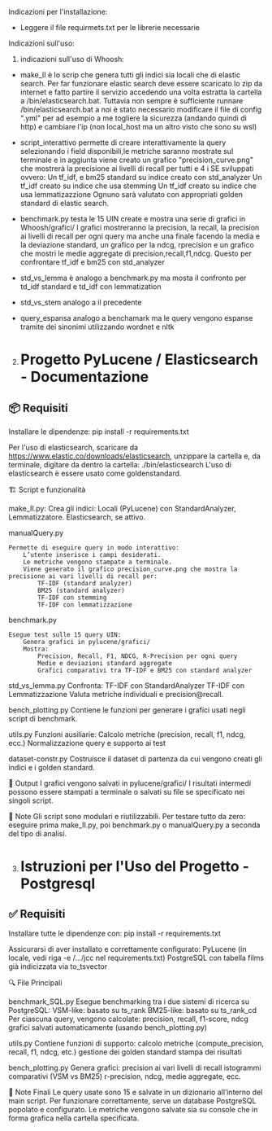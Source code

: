 Indicazioni per l'installazione:
- Leggere il file requirmets.txt per le librerie necessarie

Indicazioni sull'uso:

1) indicazioni sull'uso di Whoosh:
- make_II è lo scrip che genera tutti gli indici sia locali che di elastic search. Per far funzionare elastic search deve essere scaricato lo zip da internet e fatto partire il servizio accedendo una volta estratta la cartella a /bin/elasticsearch.bat.
Tuttavia non sempre è sufficiente runnare  /bin/elasticsearch.bat a noi è stato necessario modificare il file di config ".yml" per ad esempio a me togliere la sicurezza (andando quindi di http) e cambiare l'ip (non local_host ma un altro visto che sono su wsl)

- script_interattivo permette di creare interattivamente la query selezionando i field disponibili,le metriche saranno mostrate sul terminale e in aggiunta viene creato un grafico "precision_curve.png" che mostrerà la precisione ai livelli di recall per tutti e 4 i SE sviluppati ovvero:
Un tf_idf, e bm25 standard su indice creato con std_analyzer
Un tf_idf creato su indice che usa stemming
Un tf_idf creato su indice che usa lemmatizazzione
Ognuno sarà valutato con appropriati golden standard di elastic search.

- benchmark.py  testa le 15 UIN create e mostra una serie di grafici in Whoosh/grafici/ 
 I grafici mostreranno la precision, la recall, la precision ai livelli di recall per ogni query ma anche una finale facendo la media e la deviazione standard, un grafico per la ndcg, rprecision e un grafico che mostri le medie aggregate di precision,recall,f1,ndcg.
 Questo per confrontare tf_idf e bm25 con std_analyzer

-  std_vs_lemma è analogo a benchmark.py ma mosta il confronto per td_idf standard e td_idf con lemmatization

- std_vs_stem analogo a il precedente

- query_espansa analogo a benchamark ma le query vengono espanse tramite dei sinonimi utilizzando wordnet e nltk

2) # Progetto PyLucene / Elasticsearch - Documentazione

## 📦 Requisiti

Installare le dipendenze:
pip install -r requirements.txt

Per l'uso di elasticsearch, scaricare da https://www.elastic.co/downloads/elasticsearch, unzippare la cartella e,
    da terminale, digitare da dentro la cartella: ./bin/elasticsearch
L'uso di elasticsearch è essere usato come goldenstandard. 

🏗️ Script e funzionalità

make_II.py:
    Crea gli indici:
        Locali (PyLucene) con StandardAnalyzer, Lemmatizzatore.
        Elasticsearch, se attivo.

manualQuery.py

    Permette di eseguire query in modo interattivo:
        L’utente inserisce i campi desiderati.
        Le metriche vengono stampate a terminale.
        Viene generato il grafico precision_curve.png che mostra la precisione ai vari livelli di recall per:
            TF-IDF (standard analyzer)
            BM25 (standard analyzer)
            TF-IDF con stemming
            TF-IDF con lemmatizzazione

benchmark.py

    Esegue test sulle 15 query UIN:
        Genera grafici in pylucene/grafici/
        Mostra:
            Precision, Recall, F1, NDCG, R-Precision per ogni query
            Medie e deviazioni standard aggregate
            Grafici comparativi tra TF-IDF e BM25 con standard analyzer

std_vs_lemma.py
    Confronta:
        TF-IDF con StandardAnalyzer
        TF-IDF con Lemmatizzazione
        Valuta metriche individuali e precision@recall.

bench_plotting.py
    Contiene le funzioni per generare i grafici usati negli script di benchmark.

utils.py
    Funzioni ausiliarie:
        Calcolo metriche (precision, recall, f1, ndcg, ecc.)
        Normalizzazione query e supporto ai test

dataset-constr.py
    Costruisce il dataset di partenza da cui vengono creati gli indici e i golden standard.

📂 Output
    I grafici vengono salvati in pylucene/grafici/
    I risultati intermedi possono essere stampati a terminale o salvati su file se specificato nei singoli script.

🔧 Note
    Gli script sono modulari e riutilizzabili.
    Per testare tutto da zero: eseguire prima make_II.py, poi benchmark.py o manualQuery.py a seconda del tipo di analisi.

3) # Istruzioni per l'Uso del Progetto - Postgresql

## ✅ Requisiti

Installare tutte le dipendenze con:
    pip install -r requirements.txt

Assicurarsi di aver installato e correttamente configurato:
    PyLucene (in locale, vedi riga -e /.../jcc nel requirements.txt)
    PostgreSQL con tabella films già indicizzata via to_tsvector

🔍 File Principali

benchmark_SQL.py
    Esegue benchmarking tra i due sistemi di ricerca su PostgreSQL:
        VSM-like: basato su ts_rank
        BM25-like: basato su ts_rank_cd
    Per ciascuna query, vengono calcolate:
        precision, recall, f1-score, ndcg
        grafici salvati automaticamente (usando bench_plotting.py)

utils.py
    Contiene funzioni di supporto:
        calcolo metriche (compute_precision, recall, f1, ndcg, etc.)
        gestione dei golden standard
        stampa dei risultati

bench_plotting.py
    Genera grafici:
        precision ai vari livelli di recall
        istogrammi comparativi (VSM vs BM25)
        r-precision, ndcg, medie aggregate, ecc.

📌 Note Finali
    Le query usate sono 15 e salvate in un dizionario all’interno del main script.
    Per funzionare correttamente, serve un database PostgreSQL popolato e configurato.
    Le metriche vengono salvate sia su console che in forma grafica nella cartella specificata.